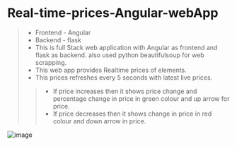 # Real-time-prices-Angular-webApp

> - Frontend - Angular
> - Backend - flask
> - This is full Stack web application with Angular as frontend and flask as backend. also used python beautifulsoup for web scrapping.
> - This web app provides Realtime prices of elements.
> - This prices refreshes every 5 seconds with latest live prices.
>> - If price increases then it shows price change and percentage change in price in green colour and up arrow for price.
>> - If price decreases then it shows change in price in red colour and down arrow in price.

![image](https://user-images.githubusercontent.com/122975300/219658470-7be36055-bc5f-465f-8a58-bb3db13421be.png)

